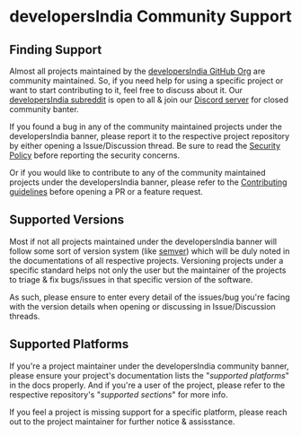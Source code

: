<!-- Start of SUPPORT.md file v0.0.1 -->

# developersIndia Community Support

## Finding Support

Almost all projects maintained by the [developersIndia GitHub Org](https://github.com/developersIndia) are community maintained. So, if you need help for using a specific project or want to start contributing to it, feel free to discuss about it. Our [developersIndia subreddit](https://www.reddit.com/r/developersIndia) is open to all & join our [Discord server](https://discord.gg/b4YYdyYBGH) for closed community banter.

If you found a bug in any of the community maintained projects under the developersIndia banner, please report it to the respective project repository by either opening a Issue/Discussion thread. Be sure to read the [Security Policy](https://github.com/developersIndia/.github/blob/main/SECURITY.md) before reporting the security concerns.

Or if you would like to contribute to any of the community maintained projects under the developersIndia banner, please refer to the [Contributing guidelines](https://github.com/developersIndia/.github/blob/main/CONTRIBUTING.md) before opening a PR or a feature request.

## Supported Versions

Most if not all projects maintained under the developersIndia banner will follow some sort of version system (like [semver](https://semver.org/)) which will be duly noted in the documentations of all respective projects. Versioning projects under a specific standard helps not only the user but the maintainer of the projects to triage & fix bugs/issues in that specific version of the software.

As such, please ensure to enter every detail of the issues/bug you're facing with the version details when opening or discussing in Issue/Discussion threads.

## Supported Platforms

If you're a project maintainer under the developersIndia community banner, please ensure your project's documentation lists the "_supported platforms_" in the docs properly. And if you're a user of the project, please refer to the respective repository's "_supported sections_" for more info.

If you feel a project is missing support for a specific platform, please reach out to the project maintainer for further notice & assisstance.

<!-- End of SUPPORT.md file -->
